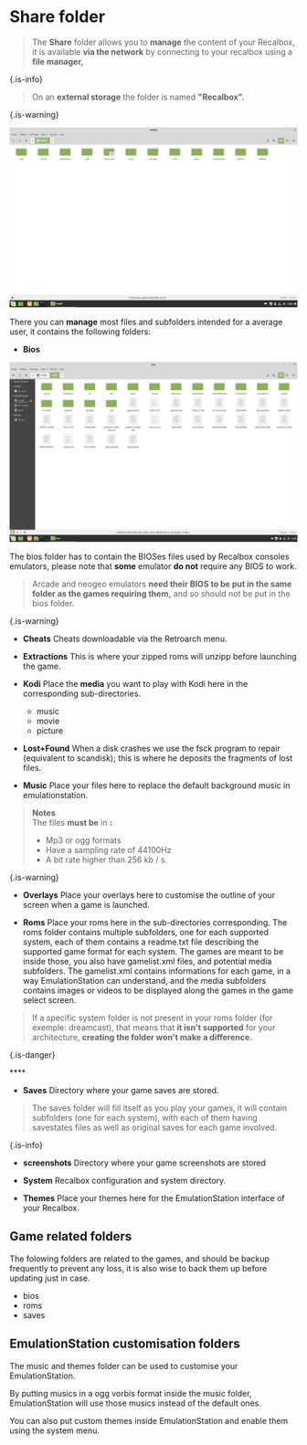 # Share folder




>The **Share** folder allows you to **manage** the content of your Recalbox, it is available **via the network** by connecting to your recalbox using a **file manager,**  
>
{.is-info}


>On an **external storage** the folder is named **"Recalbox".**
>
{.is-warning}

![](./image%20%2822%29.png)

There you can **manage** most files and subfolders intended for a average user, it contains the following folders:

* **Bios**

![](./image%20%2838%29.png)

The bios folder has to contain the BIOSes files used by Recalbox consoles emulators, please note that **some** emulator **do not** require any BIOS to work.


>Arcade and neogeo emulators **need their BIOS to be put in the same folder as the games requiring them,** and so should not be put in the bios folder.
>
{.is-warning}

* **Cheats** Cheats downloadable via the Retroarch menu.



* **Extractions** This is where your zipped roms will unzipp before launching the game.



* **Kodi** Place the **media** you want to play with Kodi here in the corresponding sub-directories. 
  * music
  * movie
  * picture



* **Lost+Found** When a disk crashes we use the fsck program to repair \(equivalent to scandisk\); this is where he deposits the fragments of lost files.



* **Music** Place your files here to replace the default background music in emulationstation.


>**Notes**  
>The files **must be** in **:**
>
>* Mp3 or ogg formats
>* Have a sampling rate of 44100Hz 
>* A bit rate higher than 256 kb / s.
>
{.is-warning}



* **Overlays** Place your overlays here to customise the outline of your screen when a game is launched.



* **Roms** Place your roms here in the sub-directories corresponding.  The roms folder contains multiple subfolders, one for each supported system, each of them contains a readme.txt file describing the supported game format for each system.  The games are meant to be inside those, you also have gamelist.xml files, and potential media subfolders.   The gamelist.xml contains informations for each game, in a way EmulationStation can understand, and the media subfolders contains images or videos to be displayed along the games in the game select screen.


>If a specific system folder is not present in your roms folder \(for exemple: dreamcast\), that means that **it isn't supported** for your architecture, **creating the folder won't make a difference.**
>
{.is-danger}

\*\*\*\*

* **Saves** Directory where your game saves are stored.


>The saves folder will fill itself as you play your games, it will contain subfolders \(one for each system\), with each of them having savestates files as well as original saves for each game involved.
>
{.is-info}



* **screenshots** Directory where your game screenshots are stored



* **System** Recalbox configuration and system directory.



* **Themes** Place your themes here for the EmulationStation interface of your Recalbox.

## Game related folders

The folowing folders are related to the games, and should be backup frequently to prevent any loss, it is also wise to back them up before updating just in case.

* bios
* roms
* saves

## EmulationStation customisation folders

The music and themes folder can be used to customise your EmulationStation.

By putting musics in a ogg vorbis format inside the music folder, EmulationStation will use those musics instead of the default ones.

You can also put custom themes inside EmulationStation and enable them using the system menu.



